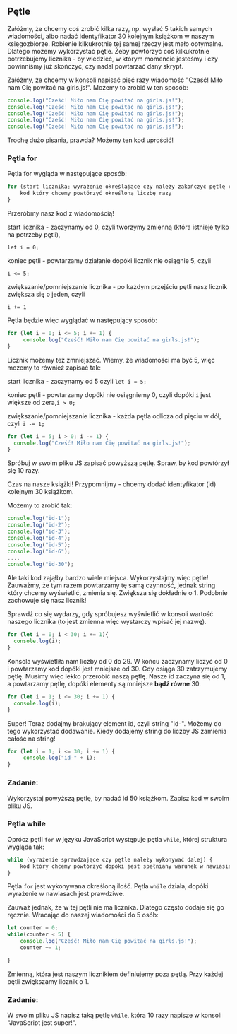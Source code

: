 ## Pętle

Załóżmy, że chcemy coś zrobić kilka razy, np. wysłać 5 takich samych wiadomości, albo nadać identyfikator 30 kolejnym książkom w naszym księgozbiorze. Robienie kilkukrotnie tej samej rzeczy jest mało optymalne. Dlatego możemy wykorzystać pętle. Żeby powtórzyć coś kilkukrotnie potrzebujemy licznika - by wiedzieć, w którym momencie jesteśmy i czy powinniśmy już skończyć, czy nadal powtarzać dany skrypt.

Załóżmy, że chcemy w konsoli napisać pięć razy wiadomość "Cześć! Miło nam Cię powitać na girls.js!". Możemy to zrobić w ten sposób:

```js
console.log("Cześć! Miło nam Cię powitać na girls.js!");
console.log("Cześć! Miło nam Cię powitać na girls.js!");
console.log("Cześć! Miło nam Cię powitać na girls.js!");
console.log("Cześć! Miło nam Cię powitać na girls.js!");
console.log("Cześć! Miło nam Cię powitać na girls.js!");
```

Trochę dużo pisania, prawda? Możemy ten kod uprościć!

### Pętla for

Pętla for wygląda w następujące sposób:

```js
for (start licznika; wyrażenie określające czy należy zakończyć pętlę czy jeszcze nie; zwiększanie/pomniejszanie licznika ) {
    kod który chcemy powtórzyć określoną liczbę razy
}
```

Przeróbmy nasz kod z wiadomością!

start licznika - zaczynamy od 0, czyli tworzymy zmienną \(która istnieje tylko na potrzeby pętli\),

`let i = 0;`

koniec pętli - powtarzamy działanie dopóki licznik nie osiągnie 5, czyli

`i <= 5;`

zwiększanie/pomniejszanie licznika - po każdym przejściu pętli nasz licznik zwiększa się o jeden, czyli

`i += 1`

Pętla będzie więc wyglądać w następujący sposób:

```js
for (let i = 0; i <= 5; i += 1) { 
     console.log("Cześć! Miło nam Cię powitać na girls.js!");
}
```

Licznik możemy też zmniejszać. Wiemy, że wiadomości ma być 5, więc możemy to również zapisać tak:

start licznika - zaczynamy od 5 czyli `let i = 5;`

koniec pętli - powtarzamy dopóki nie osiągniemy 0, czyli dopóki `i` jest większe od zera,`i > 0;`

zwiększanie/pomniejszanie licznika - każda pętla odlicza od pięciu w dół, czyli `i -= 1;`

```js
for (let i = 5; i > 0; i -= 1) {
  console.log("Cześć! Miło nam Cię powitać na girls.js!");  
}
```

Spróbuj w swoim pliku JS zapisać powyższą pętlę. Spraw, by kod powtórzył się 10 razy.

Czas na nasze książki! Przypomnijmy - chcemy dodać identyfikator (id) kolejnym 30 książkom.

Możemy to zrobić tak:

```js
console.log("id-1");
console.log("id-2");
console.log("id-3");
console.log("id-4");
console.log("id-5");
console.log("id-6");
....
console.log("id-30");
```

Ale taki kod zająłby bardzo wiele miejsca. Wykorzystajmy więc pętle! Zauważmy, że tym razem powtarzamy tę samą czynność, jednak string który chcemy wyświetlić, zmienia się. Zwiększa się dokładnie o 1. Podobnie zachowuje się nasz licznik!

Sprawdź co się wydarzy, gdy spróbujesz wyświetlić w konsoli wartość naszego licznika \(to jest zmienna więc wystarczy wpisać jej nazwę\).

```js
for (let i = 0; i < 30; i += 1){
  console.log(i);
}
```

Konsola wyświetliła nam liczby od 0 do 29. W końcu zaczynamy liczyć od 0 i powtarzamy kod dopóki jest mniejsze od 30. Gdy osiąga 30 zatrzymujemy pętlę. Musimy więc lekko przerobić naszą pętlę. Nasze id zaczyna się od 1, a powtarzamy pętlę, dopóki elementy są mniejsze **bądź równe** 30.

```js
for (let i = 1; i <= 30; i += 1) {
  console.log(i);
}
```

Super! Teraz dodajmy brakujący element id, czyli string "id-". Możemy do tego wykorzystać dodawanie. Kiedy dodajemy string do liczby JS zamienia całość na string!

```js
for (let i = 1; i <= 30; i += 1) { 
     console.log("id-" + i);
}
```

### Zadanie:

Wykorzystaj powyższą pętlę, by nadać id 50 książkom. Zapisz kod w swoim pliku JS.

### Pętla while

Oprócz pętli `for` w języku JavaScript występuje pętla `while`, której struktura wygląda tak:

```js
while (wyrażenie sprawdzające czy pętle należy wykonywać dalej) {
    kod który chcemy powtórzyć dopóki jest spełniany warunek w nawiasie
}
```

Pętla `for` jest wykonywana określoną ilość. Pętla `while` działa, dopóki wyrażenie w nawiasach jest prawdziwe.

Zauważ jednak, że w tej pętli nie ma licznika. Dlatego często dodaje się go ręcznie. Wracając do naszej wiadomości do 5 osób:

```js
let counter = 0;
while(counter < 5) {
    console.log("Cześć! Miło nam Cię powitać na girls.js!");  
    counter += 1;

}
```

Zmienną, która jest naszym licznikiem definiujemy poza pętlą. Przy każdej pętli zwiększamy licznik o 1.

### Zadanie:

W swoim pliku JS napisz taką pętlę `while`, która 10 razy napisze w konsoli "JavaScript jest super!".

